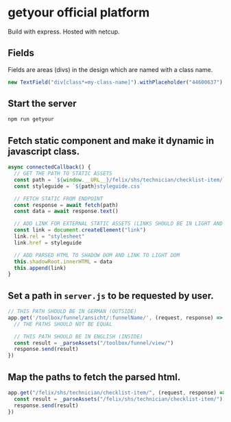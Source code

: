 # getyour official platform

Build with express. Hosted with netcup.

## Fields

Fields are areas (divs) in the design which are named with a class name. 

```js
new TextField("div[class*=my-class-name]").withPlaceholder("44600637").withSHSDefault()
```

## Start the server

```bash
npm run getyour
```

## Fetch static component and make it dynamic in javascript class.

```js
async connectedCallback() {
  // GET THE PATH TO STATIC ASSETS
  const path = `${window.__URL__}/felix/shs/technician/checklist-item/`
  const styleguide = `${path}styleguide.css`

  // FETCH STATIC FROM ENDPOINT
  const response = await fetch(path)
  const data = await response.text()

  // ADD LINK FOR EXTERNAL STATIC ASSETS (LINKS SHOULD BE IN LIGHT AND SHADOW DOM)
  const link = document.createElement("link")
  link.rel = "stylesheet"
  link.href = styleguide

  // ADD PARSED HTML TO SHADOW DOM AND LINK TO LIGHT DOM
  this.shadowRoot.innerHTML = data
  this.append(link)
}
```

## Set a path in `server.js` to be requested by user.

```js
// THIS PATH SHOULD BE IN GERMAN (OUTSIDE)
app.get('/toolbox/funnel/ansicht/:funnelName/', (request, response) => {
  // THE PATHS SHOULD NOT BE EQUAL

  // THIS PATH SHOULD BE IN ENGLISH (INSIDE)
  const result = _parseAssets("/toolbox/funnel/view/")
  response.send(result)
})
```

## Map the paths to fetch the parsed html.

```js
app.get("/felix/shs/technician/checklist-item/", (request, response) => {
  const result = _parseAssets("/felix/shs/technician/checklist-item/")
  response.send(result)
})
```
